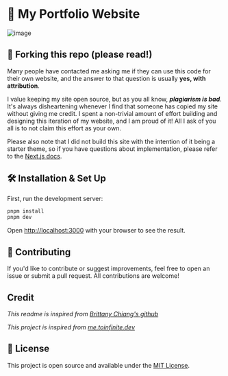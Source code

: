 # 🚀 My Portfolio Website

<!-- TODO: update image -->
![image](https://github.com/user-attachments/assets/ade45c4b-b2cb-46cb-b8a6-31cad3bd0c5a)

## 🚨 Forking this repo (please read!)

Many people have contacted me asking me if they can use this code for their own website, and the answer to that question is usually **yes, with attribution**.

I value keeping my site open source, but as you all know, _**plagiarism is bad**_. It's always disheartening whenever I find that someone has copied my site without giving me credit. I spent a non-trivial amount of effort building and designing this iteration of my website, and I am proud of it! All I ask of you all is to not claim this effort as your own.

Please also note that I did not build this site with the intention of it being a starter theme, so if you have questions about implementation, please refer to the [Next.js docs](https://nextjs.org/docs).

## 🛠 Installation & Set Up

First, run the development server:

```bash
pnpm install
pnpm dev
```

Open [http://localhost:3000](http://localhost:3000) with your browser to see the result.

## 🤝 Contributing
If you'd like to contribute or suggest improvements, feel free to open an issue or submit a pull request. All contributions are welcome!

## Credit
_This readme is inspired from [Brittany Chiang's github](https://github.com/bchiang7/v4)_

_This project is inspired from [me.toinfinite.dev](https://www.me.toinfinite.dev/)_

## 📄 License
This project is open source and available under the [MIT License](https://github.com/Tajmirul/portfolio-2.0/blob/main/LICENSE).
